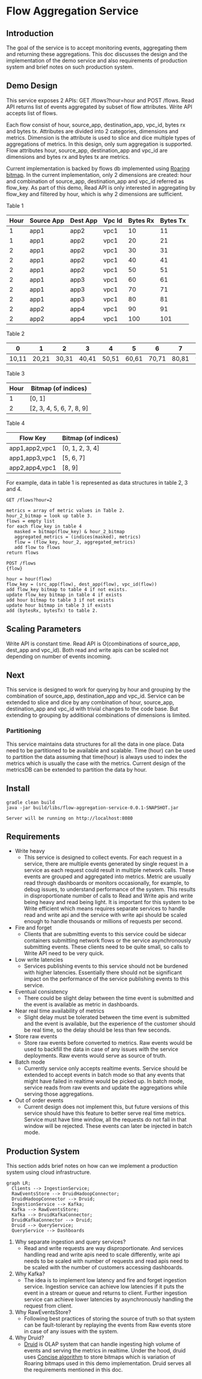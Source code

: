# Flow Aggregation Service
## Introduction
The goal of the service is to accept monitoring events, aggregating them and returning these aggregations. This doc 
discusses the design and the implementation of the demo service and also requirements of production system and brief
notes on such production system.
  
## Demo Design
This service exposes 2 APIs: GET /flows?hour=hour and POST /flows. Read API returns list of events aggregated by
subset of flow attributes. Write API accepts list of flows.

Each flow consist of hour, source_app, destination_app, vpc_id, bytes rx and bytes tx. Attributes are divided into 
2 categories, dimensions and metrics. Dimension is the attribute is used to slice and dice multiple types of aggregations
of metrics. In this design, only sum aggregation is supported. Flow attributes hour, source_app, destination_app and vpc_id 
are dimensions and bytes rx and bytes tx are metrics. 

Current implementation is backed by flows db implemented using [Roaring bitmap](https://github.com/RoaringBitmap/RoaringBitmap).
In the current implementation, only 2 dimensions are created: hour and combination of source_app, destination_app and vpc_id
referred as flow_key. As part of this demo, Read API is only interested in aggregating by flow_key and filtered by hour, 
which is why 2 dimensions are sufficient.

Table 1

| Hour | Source App | Dest App | Vpc Id  | Bytes Rx | Bytes Tx |     
|------|------------|----------|---------|----------|----------|
| 1    | app1       | app2     | vpc1    | 10       | 11       |
| 1    | app1       | app2     | vpc1    | 20       | 21       |     
| 2    | app1       | app2     | vpc1    | 30       | 31       |    
| 2    | app1       | app2     | vpc1    | 40       | 41       |   
| 2    | app1       | app2     | vpc1    | 50       | 51       |       
| 2    | app1       | app3     | vpc1    | 60       | 61       |      
| 2    | app1       | app3     | vpc1    | 70       | 71       |     
| 2    | app1       | app3     | vpc1    | 80       | 81       |    
| 2    | app2       | app4     | vpc1    | 90       | 91       |   
| 2    | app2       | app4     | vpc1    | 100      | 101      |  

Table 2

| 0     | 1     | 2     | 3     | 4     | 5     | 6     | 7     | 8     | 9       |   
|-------|-------|-------|-------|-------|-------|-------|-------|-------|---------|
| 10,11 | 20,21 | 30,31 | 40,41 | 50,51 | 60,61 | 70,71 | 80,81 | 90,91 | 100,101 |

Table 3

| Hour  | Bitmap (of indices)      |   
|-------|--------------------------|
| 1     | [0, 1]                   |
| 2     | [2, 3, 4, 5, 6, 7, 8, 9] |

Table 4

| Flow Key       | Bitmap (of indices) |   
|----------------|---------------------|
| app1,app2,vpc1 | [0, 1, 2, 3, 4]     |
| app1,app3,vpc1 | [5, 6, 7]           |
| app2,app4,vpc1 | [8, 9]              |

For example, data in table 1 is represented as data structures in table 2, 3 and 4. 
```
GET /flows?hour=2

metrics = array of metric values in Table 2.
hour_2_bitmap = look up table 3.
flows = empty list
for each flow_key in table 4
   masked = bitmap(flow_key) & hour_2_bitmap
   aggregated_metrics = (indices(masked), metrics)
   flow = (flow_key, hour_2, aggregated_metrics)
   add flow to flows
return flows
```
```
POST /flows
{flow}

hour = hour(flow)
flow_key = (src_app(flow), dest_app(flow), vpc_id(flow))
add flow_key bitmap to table 4 if not exists.
update flow_key bitmap in table 4 if exists
add hour bitmap to table 3 if not exists
update hour bitmap in table 3 if exists
add (bytesRx, bytesTx) to table 2.
```
## Scaling Parameters
Write API is constant time. Read API is O(combinations of source_app, dest_app and vpc_id). Both read and write apis can
be scaled not depending on number of events incoming.
## Next
This service is designed to work for querying by hour and grouping by the combination of source_app, destination_app and 
vpc_id. Service can be extended to slice and dice by any combination of hour, source_app, destination_app and vpc_id with
trivial changes to the code base. But extending to grouping by additional combinations of dimensions is limited.
### Partitioning
This service maintains data structures for all the data in one place. Data need to be partitioned to be available and 
scalable. Time (hour) can be used to partition the data assuming that time(hour) is always used to index the metrics which
is usually the case with the metrics. Current design of the metricsDB can be extended to partition the data by hour.

## Install
```
gradle clean build
java -jar build/libs/flow-aggregation-service-0.0.1-SNAPSHOT.jar

Server will be running on http://localhost:8080
```
## Requirements
- Write heavy
    - This service is designed to collect events. For each request in a service, there are multiple events generated by
      single request in a service as each request could result in multiple network calls. These events are grouped and aggregated
      into metrics. Metric are usually read through dashboards or monitors occasionally, for example, to debug issues, to
      understand performance of the system. This results in disproportionate number of calls to Read and Write apis and write
      being heavy and read being light. It is important for this system to be Write efficient which means requires separate
      services to handle read and write api and the service with write api should be scaled enough to handle thousands or
      millions of requests per second.
- Fire and forget
    - Clients that are submitting events to this service could be sidecar containers submitting network flows or the service
      asynchronously submitting events. These clients need to be quite small, so calls to Write API need to be very quick.
- Low write latencies
    - Services publishing events to this service should not be burdened with higher latencies. Essentially there should not
      be significant impact on the performance of the service publishing events to this service.
- Eventual consistency
    - There could be slight delay between the time event is submitted and the event is available as metric in dashboards.
- Near real time availability of metrics
    - Slight delay must be tolerated between the time event is submitted and the event is available, but the experience of
      the customer should be real time, so the delay should be less than few seconds.
- Store raw events
    - Store raw events before converted to metrics. Raw events would be used to backfill the data in case of any issues with
      the service deployments. Raw events would serve as source of truth.
- Batch mode
    - Currently service only accepts realtime events. Service should be extended to accept events in batch mode so that
      any events that might have failed in realtime would be picked up. In batch mode, service reads from raw events and update
      the aggregations while serving those aggregations.
- Out of order events
    - Current design does not implement this, but future versions of this service should have this feature to better serve
      real time metrics. Service must have time window, all the requests do not fall in that window will be rejected. These
      events can later be injected in batch mode.
  
## Production System
This section adds brief notes on how can we implement a production system using cloud infrastructure. 
```mermaid
graph LR;
  Clients --> IngestionService;
  RawEventsStore --> DruidHadoopConnector;
  DruidHadoopConnector --> Druid;
  IngestionService --> Kafka;
  Kafka --> RawEventsStore;
  Kafka --> DruidKafkaConnector;
  DruidKafkaConnector --> Druid;
  Druid --> QueryService;
  QueryService --> Dashboards
```
1. Why separate ingestion and query services?
   - Read and write requests are way disproportionate. And services handling read and write apis need to scale differently,
   write api needs to be scaled with number of requests and read apis need to be scaled with the number of customers 
   accessing dashboards.
2. Why Kafka?
   - The idea is to implement low latency and fire and forget ingestion service. Ingestion service can achieve low latencies
   if it puts the event in a stream or queue and returns to client. Further ingestion service can achieve lower latencies by
   asynchronously handling the request from client.
3. Why RawEventsStore?
   - Following best practices of storing the source of truth so that system can be fault-tolerant by replaying the events
   from Raw events store in case of any issues with the system.
4. Why Druid?
   - [Druid](http://static.druid.io/docs/druid.pdf) is OLAP system that can handle ingesting high volume of events and serving the metrics in realtime. Under the hood,
   druid uses [Concise algorithm](https://arxiv.org/abs/1004.0403) to store bitmaps which is variation of Roaring bitmaps
   used in this demo implementation. Druid serves all the requirements mentioned in this doc.


